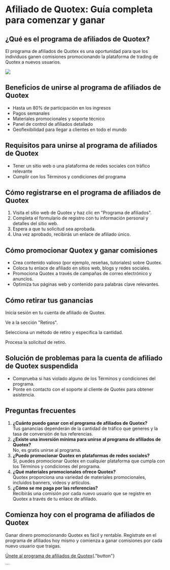 # Afiliado de Quotex: Guía completa para comenzar y ganar

## ¿Qué es el programa de afiliados de Quotex?

El programa de afiliados de Quotex es una oportunidad para que los
individuos ganen comisiones promocionando la plataforma de trading de
Quotex a nuevos usuarios.

[![](https://static.quotex.io/files/4_en/300_250.jpg)](https://traff.sbs/brokerqxlid)

## Beneficios de unirse al programa de afiliados de Quotex

-   Hasta un 80% de participación en los ingresos
-   Pagos semanales
-   Materiales promocionales y soporte técnico
-   Panel de control de afiliados detallado
-   Geoflexibilidad para llegar a clientes en todo el mundo

## Requisitos para unirse al programa de afiliados de Quotex

-   Tener un sitio web o una plataforma de redes sociales con tráfico
    relevante
-   Cumplir con los Términos y condiciones del programa

## Cómo registrarse en el programa de afiliados de Quotex

1.  Visita el sitio web de Quotex y haz clic en "Programa de
    afiliados".
2.  Completa el formulario de registro con tu información personal y
    detalles del sitio web.
3.  Espera a que tu solicitud sea aprobada.
4.  Una vez aprobado, recibirás un enlace de afiliado único.

## Cómo promocionar Quotex y ganar comisiones

-   Crea contenido valioso (por ejemplo, reseñas, tutoriales) sobre
    Quotex.
-   Coloca tu enlace de afiliado en sitios web, blogs y redes sociales.
-   Promociona Quotex a través de campañas de correo electrónico y
    anuncios.
-   Optimiza tus páginas web y contenido para palabras clave relevantes.

## Cómo retirar tus ganancias

Inicia sesión en tu cuenta de afiliado de Quotex.

Ve a la sección "Retiros".

Selecciona un método de retiro y especifica la cantidad.

Procesa la solicitud de retiro.

## Solución de problemas para la cuenta de afiliado de Quotex suspendida

-   Comprueba si has violado alguno de los Términos y condiciones del
    programa.
-   Ponte en contacto con el soporte al cliente de Quotex para obtener
    asistencia.

## Preguntas frecuentes

1.  **¿Cuánto puedo ganar con el programa de afiliados de Quotex?**\
    Tus ganancias dependerán de la cantidad de tráfico que generes y la
    tasa de conversión de tus referencias.
2.  **¿Existe una inversión mínima para unirse al programa de afiliados
    de Quotex?**\
    No, es gratis unirse al programa.
3.  **¿Puedo promocionar Quotex en plataformas de redes sociales?**\
    Sí, puedes promocionar Quotex en cualquier plataforma que cumpla con
    los Términos y condiciones del programa.
4.  **¿Qué materiales promocionales ofrece Quotex?**\
    Quotex proporciona una variedad de materiales promocionales,
    incluidos banners, videos y artículos.
5.  **¿Cómo se me paga por las referencias?**\
    Recibirás una comisión por cada nuevo usuario que se registre en
    Quotex a través de tu enlace de afiliado.

## Comienza hoy con el programa de afiliados de Quotex

Ganar dinero promocionando Quotex es fácil y rentable. Regístrate en el
programa de afiliados hoy mismo y comienza a ganar comisiones por cada
nuevo usuario que traigas.

[Únete al programa de afiliados de
Quotex](\%22https://traff.sbs/brokerqxlid\%22){."button"}

\`\`\`

